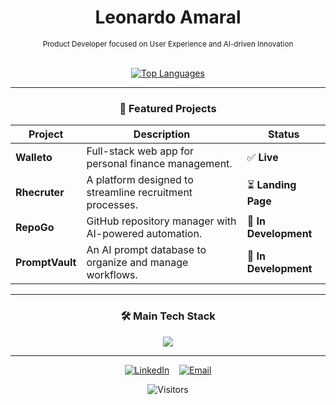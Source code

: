 <div align="center">

# Leonardo Amaral

<sub>Product Developer focused on User Experience and AI-driven Innovation</sub>

<br/>


<a href="https://github.com/OlaLeonardoAmaral">

  <img src="https://github-readme-stats-private-lyart.vercel.app/api/top-langs/?username=OlaLeonardoAmaral&layout=compact&langs_count=10&theme=dark&hide_border=true&private=true" alt="Top Languages" />

  

</a>

</div>

---

### <p align="center">🚀 Featured Projects</p>

| Project | Description | Status |
|---|---|---|
| **Walleto** | Full-stack web app for personal finance management. | ✅ **Live** |
| **Rhecruter** | A platform designed to streamline recruitment processes. | ⏳ **Landing Page** |
| **RepoGo** | GitHub repository manager with AI-powered automation. | 🚧 **In Development** |
| **PromptVault** | An AI prompt database to organize and manage workflows. | 🚧 **In Development** |

---

### <p align="center">🛠️ Main Tech Stack</p>

<p align="center">
  <a href="https://skillicons.dev">
    <img src="https://skillicons.dev/icons?i=ts,react,nodejs,electron,tailwind,java,spring,postgres,docker" />
  </a>
</p>

---

<p align="center">
  <a href="https://www.linkedin.com/in/leonardoamaraldev/" target="_blank"><img src="https://skillicons.dev/icons?i=linkedin" alt="LinkedIn" /></a>
  &nbsp;&nbsp;
  <a href="mailto:YOUR_EMAIL_HERE"><img src="https://skillicons.dev/icons?i=gmail" alt="Email" /></a>
</p>

<div align="center">
  <img src="https://komarev.com/ghpvc/?username=OlaLeonardoAmaral&style=flat-square&color=6495ED" alt="Visitors"/>
</div>

